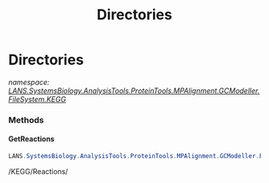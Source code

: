 ﻿---
title: Directories
---

# Directories
_namespace: [LANS.SystemsBiology.AnalysisTools.ProteinTools.MPAlignment.GCModeller.FileSystem.KEGG](N-LANS.SystemsBiology.AnalysisTools.ProteinTools.MPAlignment.GCModeller.FileSystem.KEGG.html)_



### Methods

#### GetReactions
```csharp
LANS.SystemsBiology.AnalysisTools.ProteinTools.MPAlignment.GCModeller.FileSystem.KEGG.Directories.GetReactions
```
/KEGG/Reactions/




